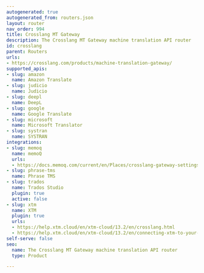 ```yaml
---
autogenerated: true
autogenerated_from: routers.json
layout: router
nav_order: 994
title: Crosslang MT Gateway
description: The Crosslang MT Gateway machine translation API router
id: crosslang
parent: Routers
urls:
- https://crosslang.com/products/machine-translation-gateway/
supported_apis:
- slug: amazon
  name: Amazon Translate
- slug: judicio
  name: Judicio
- slug: deepl
  name: DeepL
- slug: google
  name: Google Translate
- slug: microsoft
  name: Microsoft Translator
- slug: systran
  name: SYSTRAN
integrations:
- slug: memoq
  name: memoQ
  urls:
  - https://docs.memoq.com/current/en/Places/crosslang-gateway-settings.html
- slug: phrase-tms
  name: Phrase TMS
- slug: trados
  name: Trados Studio
  plugin: true
  active: false
- slug: xtm
  name: XTM
  plugin: true
  urls:
  - https://help.xtm.cloud/en/xtm-cloud/13.2/en/crosslang.html
  - https://help.xtm.cloud/en/xtm-cloud/13.2/en/connecting-xtm-to-your-crosslang-mt-engine.html
self-serve: false
seo:
  name: The Crosslang MT Gateway machine translation API router
  type: Product

---
```



